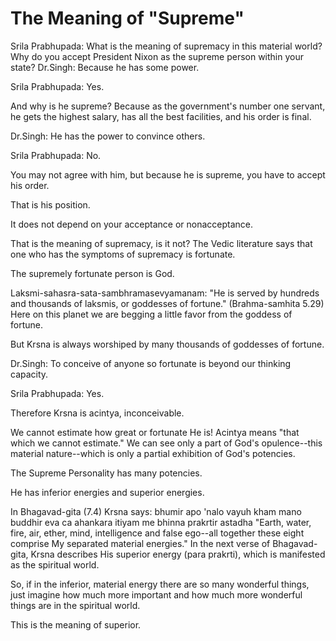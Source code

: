 # The Meaning of "Supreme"

Srila Prabhupada: What is the meaning of supremacy in this material world? Why do you accept President Nixon as the supreme person within your state? Dr.Singh: Because he has some power.

Srila Prabhupada: Yes.

And why is he supreme? Because as the government's number one servant, he gets the highest salary, has all the best facilities, and his order is final.

Dr.Singh: He has the power to convince others.

Srila Prabhupada: No.

You may not agree with him, but because he is supreme, you have to accept his order.

That is his position.

It does not depend on your acceptance or nonacceptance.

That is the meaning of supremacy, is it not? The Vedic literature says that one who has the symptoms of supremacy is fortunate.

The supremely fortunate person is God.

Laksmi-sahasra-sata-sambhramasevyamanam: "He is served by hundreds and thousands of laksmis, or goddesses of fortune." (Brahma-samhita 5.29) Here on this planet we are begging a little favor from the goddess of fortune.

But Krsna is always worshiped by many thousands of goddesses of fortune.

Dr.Singh: To conceive of anyone so fortunate is beyond our thinking capacity.

Srila Prabhupada: Yes.

Therefore Krsna is acintya, inconceivable.

We cannot estimate how great or fortunate He is! Acintya means "that which we cannot estimate." We can see only a part of God's opulence--this material nature--which is only a partial exhibition of God's potencies.

The Supreme Personality has many potencies.

He has inferior energies and superior energies.

In Bhagavad-gita (7.4) Krsna says: bhumir apo 'nalo vayuh kham mano buddhir eva ca ahankara itiyam me bhinna prakrtir astadha "Earth, water, fire, air, ether, mind, intelligence and false ego--all together these eight comprise My separated material energies." In the next verse of Bhagavad-gita, Krsna describes His superior energy (para prakrti), which is manifested as the spiritual world.

So, if in the inferior, material energy there are so many wonderful things, just imagine how much more important and how much more wonderful things are in the spiritual world.

This is the meaning of superior.

